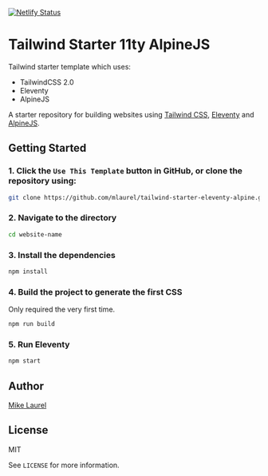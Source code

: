[![Netlify Status](https://api.netlify.com/api/v1/badges/01f1abc2-7fe6-481a-970a-250f9da9b8fc/deploy-status)](https://app.netlify.com/sites/tailwind-starter-eleventy-alpine/deploys)
# Tailwind Starter 11ty AlpineJS

Tailwind starter template which uses:

- TailwindCSS 2.0
- Eleventy
- AlpineJS

A starter repository for building websites using [Tailwind CSS](https://tailwindcss.com), [Eleventy](https://www.11ty.dev) and [AlpineJS](https://github.com/alpinejs/alpine).

## Getting Started

### 1. Click the `Use This Template` button in GitHub, or clone the repository using:

```bash
git clone https://github.com/mlaurel/tailwind-starter-eleventy-alpine.git website-name
```

### 2. Navigate to the directory

```bash
cd website-name
```

### 3. Install the dependencies

```bash
npm install
```

### 4. Build the project to generate the first CSS

Only required the very first time.

```bash
npm run build
```

### 5. Run Eleventy

```bash
npm start
```

## Author

[Mike Laurel](https://www.github.com/mlaurel)

## License

MIT

See `LICENSE` for more information.
